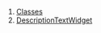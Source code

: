 

1. [Classes](widgets_post_detailed_page/widgets_post_detailed_page-library.html#classes)
2. [DescriptionTextWidget](widgets_post_detailed_page/DescriptionTextWidget-class.html)
